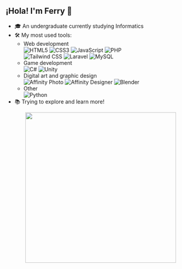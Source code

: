 ## ¡Hola! I'm Ferry 👋

- 🎓 An undergraduate currently studying Informatics
- 🛠 My most used tools:
  - Web development<br>
    <img src="https://img.shields.io/badge/-HTML-4F5D95?logo=html5&logoColor=white" alt="HTML5">
    <img src="https://img.shields.io/badge/-CSS-4F5D95?logo=css3&logoColor=white" alt="CSS3">
    <img src="https://img.shields.io/badge/-JavaScript-4F5D95?logo=javascript&logoColor=white" alt="JavaScript">
    <img src="https://img.shields.io/badge/-PHP-4F5D95?logo=php&logoColor=white" alt="PHP">
    <br>
    <img src="https://img.shields.io/badge/-Tailwind%20CSS-4F5D95?logo=tailwindcss&logoColor=white" alt="Tailwind CSS">
    <img src="https://img.shields.io/badge/-Laravel-4F5D95?logo=laravel&logoColor=white" alt="Laravel">
    <img src="https://img.shields.io/badge/-MySQL-4F5D95?logo=mysql&logoColor=white" alt="MySQL">
  - Game development<br>
    <img src="https://img.shields.io/badge/-C%23-4F5D95?logo=csharp&logoColor=white" alt="C#">
    <img src="https://img.shields.io/badge/-Unity-4F5D95?logo=unity&logoColor=white" alt="Unity">
  - Digital art and graphic design<br>
    <img src="https://img.shields.io/badge/-Affinity%20Photo-4F5D95?logo=affinityphoto&logoColor=white" alt="Affinity Photo">
    <img src="https://img.shields.io/badge/-Affinity%20Designer-4F5D95?logo=affinitydesigner&logoColor=white" alt="Affinity Designer">
    <img src="https://img.shields.io/badge/-Blender-4F5D95?logo=blender&logoColor=white" alt="Blender">
  - Other<br>
    <img src="https://img.shields.io/badge/-Python-4F5D95?logo=python&logoColor=white" alt="Python">
- 📚 Trying to explore and learn more!

<p align="center">
  <a href="https://github.com/Raixard">
    <img width="400em" src="https://github-readme-stats.vercel.app/api/top-langs/?username=FerryFn&layout=compact&theme=outrun&langs_count=8&card_width=330&hide=jupyter%20notebook">
  </a>
</p>

